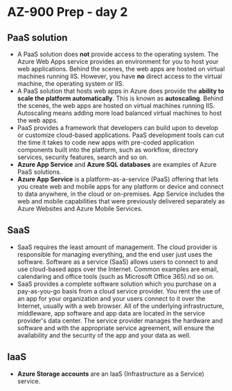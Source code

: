 # AZ-900 Prep - day 2
## PaaS solution 
- A PaaS solution does **not** provide access to the operating system. The Azure Web Apps service provides an environment for you to host your web applications. Behind the scenes, the web apps are hosted on virtual machines running IIS. However, you have **no** direct access to the virtual machine, the operating system or IIS.
- A PaaS solution that hosts web apps in Azure does provide the **ability to scale the platform automatically**. This is known as **autoscaling**. Behind the scenes, the web apps are hosted on virtual machines running IIS. Autoscaling means adding more load balanced virtual machines to host the web apps.
- PaaS provides a framework that developers can build upon to develop or customize cloud-based applications. PaaS development tools can cut the time it takes to code new apps with pre-coded application components built into the platform, such as workflow, directory services, security features, search and so on.
- **Azure App Service** and **Azure SQL databases** are examples of Azure PaaS solutions.
- **Azure App Service** is a platform-as-a-service (PaaS) offering that lets you create web and mobile apps for any platform or device and connect to data anywhere, in the cloud or on-premises. App Service includes the web and mobile capabilities that were previously delivered separately as Azure Websites and Azure Mobile Services.


## SaaS
- SaaS requires the least amount of management. The cloud provider is responsible for managing everything, and the end user just uses the software.
Software as a service (SaaS) allows users to connect to and use cloud-based apps over the Internet. Common examples are email, calendaring and office tools (such as Microsoft Office 365).nd so on.
- SaaS provides a complete software solution which you purchase on a pay-as-you-go basis from a cloud service provider. You rent the use of an app for your organization and your users connect to it over the Internet, usually with a web browser. All of the underlying infrastructure, middleware, app software and app data are located in the service provider's data center. The service provider manages the hardware and software and with the appropriate service agreement, will ensure the availability and the security of the app and your data as well.

## IaaS
- **Azure Storage accounts** are an IaaS (Infrastructure as a Service) service.
